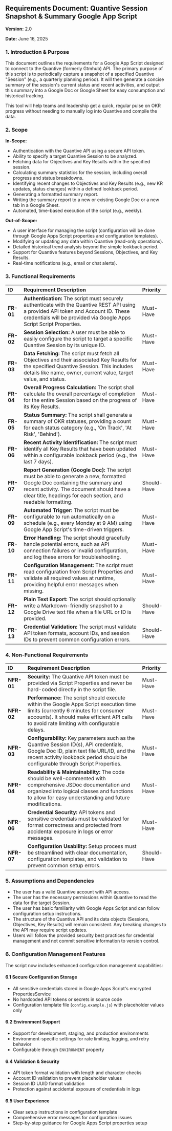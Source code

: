 ## **Requirements Document: Quantive Session Snapshot & Summary Google App Script**

**Version:** 2.0

**Date:** June 16, 2025

### **1\. Introduction & Purpose**

This document outlines the requirements for a Google App Script designed to connect to the Quantive (formerly Gtmhub) API. The primary purpose of this script is to periodically capture a snapshot of a specified Quantive "Session" (e.g., a quarterly planning period). It will then generate a concise summary of the session's current status and recent activities, and output this summary into a Google Doc or Google Sheet for easy consumption and historical tracking.

This tool will help teams and leadership get a quick, regular pulse on OKR progress without needing to manually log into Quantive and compile the data.

### **2\. Scope**

**In-Scope:**

* Authentication with the Quantive API using a secure API token.  
* Ability to specify a target Quantive Session to be analyzed.  
* Fetching data for Objectives and Key Results within the specified session.  
* Calculating summary statistics for the session, including overall progress and status breakdowns.  
* Identifying recent changes to Objectives and Key Results (e.g., new KR updates, status changes) within a defined lookback period.  
* Generating a formatted summary report.  
* Writing the summary report to a new or existing Google Doc or a new tab in a Google Sheet.  
* Automated, time-based execution of the script (e.g., weekly).

**Out-of-Scope:**

* A user interface for managing the script (configuration will be done through Google Apps Script properties and configuration templates).  
* Modifying or updating any data within Quantive (read-only operations).  
* Detailed historical trend analysis beyond the simple lookback period.  
* Support for Quantive features beyond Sessions, Objectives, and Key Results.  
* Real-time notifications (e.g., email or chat alerts).

### **3\. Functional Requirements**

| ID | Requirement Description | Priority |
| :---- | :---- | :---- |
| **FR-01** | **Authentication:** The script must securely authenticate with the Quantive REST API using a provided API token and Account ID. These credentials will be provided via Google Apps Script Script Properties. | Must-Have |
| **FR-02** | **Session Selection:** A user must be able to easily configure the script to target a specific Quantive Session by its unique ID. | Must-Have |
| **FR-03** | **Data Fetching:** The script must fetch all Objectives and their associated Key Results for the specified Quantive Session. This includes details like name, owner, current value, target value, and status. | Must-Have |
| **FR-04** | **Overall Progress Calculation:** The script shall calculate the overall percentage of completion for the entire Session based on the progress of its Key Results. | Must-Have |
| **FR-05** | **Status Summary:** The script shall generate a summary of OKR statuses, providing a count for each status category (e.g., 'On Track', 'At Risk', 'Behind'). | Must-Have |
| **FR-06** | **Recent Activity Identification:** The script must identify all Key Results that have been updated within a configurable lookback period (e.g., the last 7 days). | Must-Have |
| **FR-07** | **Report Generation (Google Doc):** The script must be able to generate a new, formatted Google Doc containing the summary and recent activity. The document should have a clear title, headings for each section, and readable formatting. | Should-Have |
| **FR-09** | **Automated Trigger:** The script must be configurable to run automatically on a schedule (e.g., every Monday at 9 AM) using Google App Script's time-driven triggers. | Must-Have |
| **FR-10** | **Error Handling:** The script should gracefully handle potential errors, such as API connection failures or invalid configuration, and log these errors for troubleshooting. | Must-Have |
| **FR-11** | **Configuration Management:** The script must read configuration from Script Properties and validate all required values at runtime, providing helpful error messages when missing. | Must-Have |
| **FR-12** | **Plain Text Export:** The script should optionally write a Markdown-friendly snapshot to a Google Drive text file when a file URL or ID is provided. | Should-Have |
| **FR-13** | **Credential Validation:** The script must validate API token formats, account IDs, and session IDs to prevent common configuration errors. | Should-Have |

### **4\. Non-Functional Requirements**

| ID | Requirement Description | Priority |
| :---- | :---- | :---- |
| **NFR-01** | **Security:** The Quantive API token must be provided via Script Properties and never be hard-coded directly in the script file. | Must-Have |
| **NFR-02** | **Performance:** The script should execute within the Google Apps Script execution time limits (currently 6 minutes for consumer accounts). It should make efficient API calls to avoid rate limiting with configurable delays. | Must-Have |
| **NFR-03** | **Configurability:** Key parameters such as the Quantive Session ID(s), API credentials, Google Doc ID, plain text file URL/ID, and the recent activity lookback period should be configurable through Script Properties. | Must-Have |
| **NFR-04** | **Readability & Maintainability:** The code should be well-commented with comprehensive JSDoc documentation and organized into logical classes and functions to allow for easy understanding and future modifications. | Must-Have |
| **NFR-06** | **Credential Security:** API tokens and sensitive credentials must be validated for format correctness and protected from accidental exposure in logs or error messages. | Must-Have |
| **NFR-07** | **Configuration Usability:** Setup process must be streamlined with clear documentation, configuration templates, and validation to prevent common setup errors. | Should-Have |

### **5\. Assumptions and Dependencies**

* The user has a valid Quantive account with API access.  
* The user has the necessary permissions within Quantive to read the data for the target Session.  
* The user has basic familiarity with Google Apps Script and can follow configuration setup instructions.  
* The structure of the Quantive API and its data objects (Sessions, Objectives, Key Results) will remain consistent. Any breaking changes to the API may require script updates.
* Users will follow the provided security best practices for credential management and not commit sensitive information to version control.

### **6\. Configuration Management Features**

The script now includes enhanced configuration management capabilities:

#### **6.1 Secure Configuration Storage**
- All sensitive credentials stored in Google Apps Script's encrypted PropertiesService
- No hardcoded API tokens or secrets in source code
- Configuration template file (`config.example.js`) with placeholder values only

#### **6.2 Environment Support** 
- Support for development, staging, and production environments
- Environment-specific settings for rate limiting, logging, and retry behavior
- Configurable through `ENVIRONMENT` property


#### **6.4 Validation & Security**
- API token format validation with length and character checks
- Account ID validation to prevent placeholder values
- Session ID UUID format validation
- Protection against accidental exposure of credentials in logs

#### **6.5 User Experience**
- Clear setup instructions in configuration template
- Comprehensive error messages for configuration issues
- Step-by-step guidance for Google Apps Script properties setup
